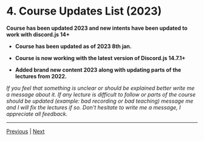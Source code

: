 # 4. Course Updates List (2023)

**Course has been updated 2023 and new intents have been updated to work with discord.js 14+**

-   **Course has been updated as of 2023 8th jan.**

-   **Course is now working with the latest version of Discord.js 14.7.1+**

-   **Added brand new content 2023 along with updating parts of the lectures from 2022.**

*If you feel that something is unclear or should be explained better write me a message about it. If any lecture is difficult to follow or parts of the course should be updated (example: bad recording or bad teaching) message me and I will fix the lectures if so. Don't hesitate to write me a message, I appreciate all feedback.*

---

[Previous](./3_Course-updates-for-free.md) | [Next]()
